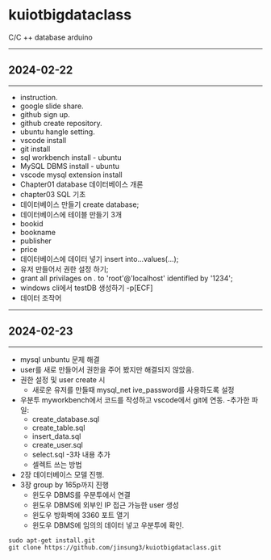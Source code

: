 # kuiotbigdataclass
C/C ++ database arduino 

---
## 2024-02-22
---

- instruction.
- google slide share.
- github sign up.
- github create repository.
- ubuntu hangle setting.
- vscode install
- git install
- sql workbench install - ubuntu
- MySQL DBMS install - ubuntu
- vscode mysql extension install
- Chapter01 database 데이터베이스 개론
- chapter03 SQL 기초
 - 데이터베이스 만들기 create database;
 - 데이터베이스에 테이블 만들기 3개
  - bookid
  - bookname
  - publisher
  - price
- 데이터베이스에 데이터 넣기 insert into...values(...);
- 유저 만들어서 권한 설정 하기;
 - grant all privilages on *.* to 'root'@'localhost' identifled by '1234';
- windows cli에서 testDB 생성하기 -p[ECF]
- 데이터 조작어

___
## 2024-02-23
___

- mysql unbuntu 문제 해결
- user를 새로 만들어서 권한을 주어 봤지만 해결되지 않았음.
- 권한 설정 및 user create 시
  - 새로운 유저를 만들때 mysql_net
  ive_password를 사용하도록 설정
- 우분투 myworkbench에서 코드를 작성하고
  vscode에서 git에 연동.
  -추가한 파일:
    - create_database.sql
    - create_table.sql
    - insert_data.sql
    - create_user.sql
    - select.sql
  -3차 내용 추가
    - 셀렉트 쓰는 방법
- 2장 데이터베이스 모델 진행.
- 3장 group by 165p까지 진행
  - 윈도우 DBMS를 우분투에서 연결
  - 윈도우 DBMS에 외부인 IP 접근 가능한 user 생성
  - 윈도우 방화벽에 3360 포트 열기
  - 윈도우 DBMS에 임의의 데이터 넣고 우분투에 확인.

```shell
sudo apt-get install.git
git clone https://github.com/jinsung3/kuiotbigdataclass.git
